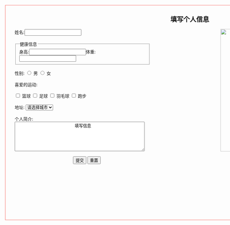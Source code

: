 <!doctype html>
<html>
<head>
<meta charset="utf-8">
<title>综合示例演示注册</title>
	<script src="vue.js"></script>
</head>

<body>
	<div id="app" style="margin: 0 auto; width: 1200px;height: 700px;border: 1px solid #F8635C">
		<h2 style="text-align: center">填写个人信息</h2>
		<div style="width: 500px;float: left">
			<div style="margin-left: 30px">
				<form>
					姓名:<input type="text" name="user" v-model="user"><br><br>
					<fieldset style="margin-right: 30px">
						<legend>健康信息</legend>
						身高:<input type="text" v-model="height">体重:<input type="text" v-model="weight">
					</fieldset><br>
					性别:
					<input type="radio" value="男" v-model="sex">
					<label>男</label>
					<input type="radio" value="女" v-model="sex">
					<label>女</label><br><br>
					喜爱的运动:<br><br>
					<input type="checkbox" value="篮球" v-model="checkedNames">
					<label>篮球</label>
					<input type="checkbox" value="足球" v-model="checkedNames">
					<label>足球</label>
					<input type="checkbox" value="羽毛球" v-model="checkedNames">
					<label>羽毛球</label>
					<input type="checkbox" value="跑步" v-model="checkedNames">
					<label>跑步</label><br><br>
					<label>地址:</label>
					<select name="city" v-model="address">
						<option value="">请选择城市</option>
						<option value="北京">北京</option>
						<option value="上海">上海</option>
						<option value="广州">广州</option>
						<option value="深圳">深圳</option>
						<option value="杭州">杭州</option>
						<option value="四川">四川</option>
					</select>
					<br><br>
					个人简介:<br>
					<textarea v-model="profile" cols="50" rows="6">
						填写信息
					</textarea><br><br>
					<div style="text-align: center">
						<input type="submit" value="提交">
						<input type="reset" value="重置">
					</div>
				</form>
			</div>
		</div>
		<div style="width: 500px;float: right">
<!--
			<div style="margin-left: 30px">
				姓名:{{user}}<br><br><br>
				身高:{{height}}<br>
				体重:{{weight}}<br><br>
				性别:{{sex}}<br><br>
				喜爱的运动:{{checkedNames}}<br><br><br><br>
				地址:{{address}}<br><br>
				个人简介:{{profile}}
-->
			<img src="https://img.zcool.cn/community/01104658d0b1c4a801219c77c3253d.jpg@1280w_1l_2o_100sh.jpg" width="500" height="400" />
		    </div>
	  </div>
</div>
	<script src="vue.js"></script>
	<script type="text/javascript">
		var vm= new Vue({
			el:"#app",
			data: {
				user: '',
				height: '',
				weight: '',
				sex: '',
				checkedNames: [],
				address: '',
				profile: ''
			}
		})
	</script>
</body>
</html>
